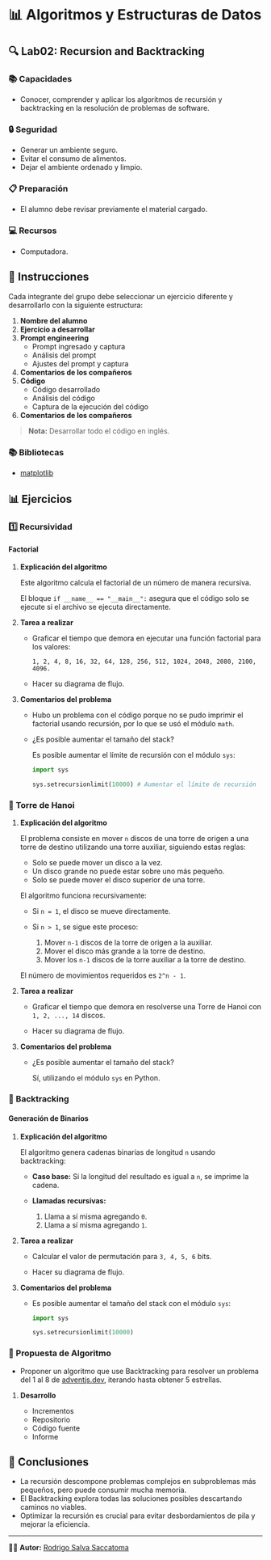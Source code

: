 # 📊 Algoritmos y Estructuras de Datos

## 🔍 Lab02: Recursion and Backtracking

### 📚 Capacidades

- Conocer, comprender y aplicar los algoritmos de recursión y backtracking en la resolución de problemas de software.

### 🔒 Seguridad

- Generar un ambiente seguro.
- Evitar el consumo de alimentos.
- Dejar el ambiente ordenado y limpio.

### 📋 Preparación

- El alumno debe revisar previamente el material cargado.

### 💻 Recursos

- Computadora.

## 📑 Instrucciones

Cada integrante del grupo debe seleccionar un ejercicio diferente y desarrollarlo con la siguiente estructura:

1. **Nombre del alumno**
2. **Ejercicio a desarrollar**
3. **Prompt engineering**
   - Prompt ingresado y captura
   - Análisis del prompt
   - Ajustes del prompt y captura
4. **Comentarios de los compañeros**
5. **Código**
   - Código desarrollado
   - Análisis del código
   - Captura de la ejecución del código
6. **Comentarios de los compañeros**

> **Nota:** Desarrollar todo el código en inglés.

### 📚 Bibliotecas

- [matplotlib](https://matplotlib.org/stable/users/installing/index.html)

## 📊 Ejercicios

### 1️⃣ Recursividad

#### Factorial

1. **Explicación del algoritmo**

   Este algoritmo calcula el factorial de un número de manera recursiva.

   El bloque `if __name__ == "__main__":` asegura que el código solo se ejecute si el archivo se ejecuta directamente.

2. **Tarea a realizar**

   - Graficar el tiempo que demora en ejecutar una función factorial para los valores:

     `1, 2, 4, 8, 16, 32, 64, 128, 256, 512, 1024, 2048, 2080, 2100, 4096.`

   - Hacer su diagrama de flujo.

3. **Comentarios del problema**

   - Hubo un problema con el código porque no se pudo imprimir el factorial usando recursión, por lo que se usó el módulo `math`.

   - ¿Es posible aumentar el tamaño del stack?

     Es posible aumentar el límite de recursión con el módulo `sys`:

     ```python
     import sys

     sys.setrecursionlimit(10000) # Aumentar el límite de recursión
     ```

### 🗼 Torre de Hanoi

1. **Explicación del algoritmo**

   El problema consiste en mover `n` discos de una torre de origen a una torre de destino utilizando una torre auxiliar, siguiendo estas reglas:

   - Solo se puede mover un disco a la vez.
   - Un disco grande no puede estar sobre uno más pequeño.
   - Solo se puede mover el disco superior de una torre.

   El algoritmo funciona recursivamente:

   - Si `n = 1`, el disco se mueve directamente.
   - Si `n > 1`, se sigue este proceso:

     1. Mover `n-1` discos de la torre de origen a la auxiliar.
     2. Mover el disco más grande a la torre de destino.
     3. Mover los `n-1` discos de la torre auxiliar a la torre de destino.

   El número de movimientos requeridos es `2^n - 1`.

2. **Tarea a realizar**

   - Graficar el tiempo que demora en resolverse una Torre de Hanoi con `1, 2, ..., 14` discos.

   - Hacer su diagrama de flujo.

3. **Comentarios del problema**

   - ¿Es posible aumentar el tamaño del stack?

     Sí, utilizando el módulo `sys` en Python.

### 🔢 Backtracking

#### Generación de Binarios

1. **Explicación del algoritmo**

   El algoritmo genera cadenas binarias de longitud `n` usando backtracking:

   - **Caso base:** Si la longitud del resultado es igual a `n`, se imprime la cadena.
   - **Llamadas recursivas:**

     1. Llama a sí misma agregando `0`.
     2. Llama a sí misma agregando `1`.

2. **Tarea a realizar**

   - Calcular el valor de permutación para `3, 4, 5, 6` bits.

   - Hacer su diagrama de flujo.

3. **Comentarios del problema**

   - Es posible aumentar el tamaño del stack con el módulo `sys`:

     ```python
     import sys

     sys.setrecursionlimit(10000)
     ```

### 🚀 Propuesta de Algoritmo

- Proponer un algoritmo que use Backtracking para resolver un problema del 1 al 8 de [adventjs.dev](https://adventjs.dev/), iterando hasta obtener 5 estrellas.

1. **Desarrollo**

   - Incrementos
   - Repositorio
   - Código fuente
   - Informe

## 📌 Conclusiones

- La recursión descompone problemas complejos en subproblemas más pequeños, pero puede consumir mucha memoria.
- El Backtracking explora todas las soluciones posibles descartando caminos no viables.
- Optimizar la recursión es crucial para evitar desbordamientos de pila y mejorar la eficiencia.

---

👨‍💻 **Autor:** [Rodrigo Salva Saccatoma](https://github.com/Rodrigo-Salva/Algorithm-exercises)
